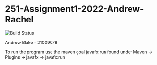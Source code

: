 # 251-Assignment1-2022-Andrew-Rachel
![Build Status](https://github.com/andrewthegreat5/251-Assignment1-2022-Andrew-Rachel/actions/workflows/CI.yml/badge.svg)

Andrew Blake - 21009078


To run the program use the maven goal javafx:run found under Maven -> Plugins -> javafx -> javafx:run